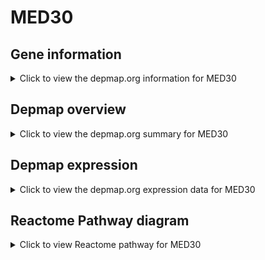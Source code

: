 <h1>MED30</h1>

<h2>Gene information</h2>
<details>
  <summary>Click to view the depmap.org information for MED30</summary>
  <iframe src="https://depmap.org/portal/gene/MED30?tab=about" style="border:none;width:100%;height:800px"></iframe>
</details>

<h2>Depmap overview</h2>
<details>
  <summary>Click to view the depmap.org summary for MED30</summary>
  <iframe src="https://depmap.org/portal/gene/MED30?tab=overview" style="border:none;width:100%;height:800px"></iframe>
</details>

<h2>Depmap expression</h2>
<details>
  <summary>Click to view the depmap.org expression data for MED30</summary>
  <iframe src="https://depmap.org/portal/gene/MED30?tab=characterization" style="border:none;width:100%;height:800px"></iframe>
</details>



<h2>Reactome Pathway diagram</h2>
<details>
  <summary>Click to view Reactome pathway for MED30</summary>
  <p>Transcriptional regulation of white adipocyte differentiation</p>
  <iframe src="https://reactome.org/PathwayBrowser/#/R-HSA-381340" style="border:none;width:100%;height:800px"></iframe>
</details>




